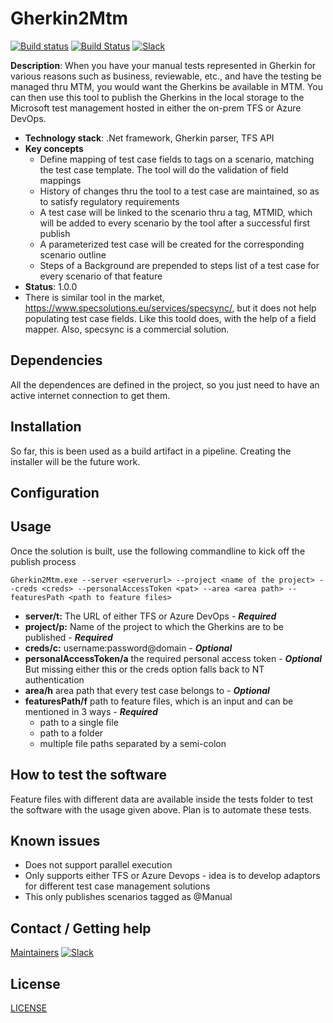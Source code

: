 # Gherkin2Mtm
[![Build status](https://patientcareanalytics.visualstudio.com/eICU/_apis/build/status/Common/Gherkin2Mtm)](https://patientcareanalytics.visualstudio.com/eICU/_build/latest?definitionId=82)
[![Build Status](https://travis-ci.com/philips-software/Gherkin2Mtm.svg?branch=master)](https://travis-ci.com/philips-software/Gherkin2Mtm)
[![Slack](https://philips-software-slackin.now.sh/badge.svg)](https://philips-software-slackin.now.sh)

**Description**: When you have your manual tests represented in Gherkin for various reasons such as business, reviewable, etc., and have the testing be managed thru MTM, you would want the Gherkins be available in MTM. You can then use this tool to publish the Gherkins in the local storage to the Microsoft test management hosted in either the on-prem TFS or Azure DevOps. 

  - **Technology stack**: .Net framework, Gherkin parser, TFS API
  - **Key concepts** 
	- Define mapping of test case fields to tags on a scenario, matching the test case template. The tool will do the validation of field mappings
	- History of changes thru the tool to a test case are maintained, so as to satisfy regulatory requirements
	- A test case will be linked to the scenario thru a tag, MTMID, which will be added to every scenario by the tool after a successful first publish
	- A parameterized test case will be created for the corresponding scenario outline
	- Steps of a Background are prepended to steps list of a test case for every scenario of that feature
  - **Status**:  1.0.0
  - There is similar tool in the market, https://www.specsolutions.eu/services/specsync/, but it does not help populating test case fields. Like this toold does, with the help of a field mapper.
    Also, specsync is a commercial solution.

## Dependencies

All the dependences are defined in the project, so you just need to have an active internet connection to get them.

## Installation

So far, this is been used as a build artifact in a pipeline. Creating the installer will be the future work.

## Configuration

## Usage
Once the solution is built, use the following commandline to kick off the publish process

`Gherkin2Mtm.exe --server <serverurl> --project <name of the project> --creds <creds> --personalAccessToken <pat> --area <area path> --featuresPath <path to feature files>`

- **server/t:** The URL of either TFS or Azure DevOps - _**Required**_
- **project/p:** Name of the project to which the Gherkins are to be published - _**Required**_
- **creds/c:** username:password@domain - _**Optional**_
- **personalAccessToken/a** the required personal access token - _**Optional**_ But missing either this or the creds option falls back to NT authentication
- **area/h** area path that every test case belongs to - _**Optional**_
- **featuresPath/f** path to feature files, which is an input and can be mentioned in 3 ways - _**Required**_
    - path to a single file
    - path to a folder
    - multiple file paths separated by a semi-colon  

## How to test the software
Feature files with different data are available inside the tests folder to test the software with the usage given above. Plan is to automate these tests.

## Known issues

- Does not support parallel execution
- Only supports either TFS or Azure Devops - idea is to develop adaptors for different test case management solutions 
- This only publishes scenarios tagged as @Manual

## Contact / Getting help

[Maintainers](MAINTAINERS.md)
[![Slack](https://philips-software-slackin.now.sh/badge.svg)](https://philips-software-slackin.now.sh)

## License

[LICENSE](LICENSE.md)

